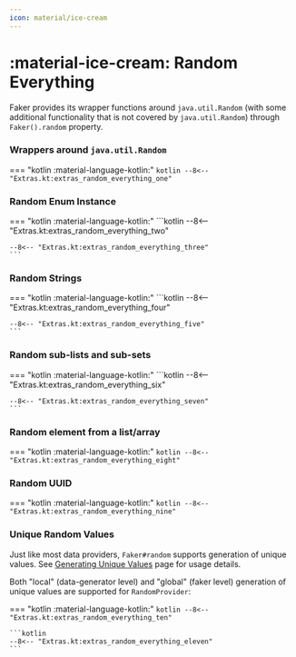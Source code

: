```yaml
---
icon: material/ice-cream
---
```


# :material-ice-cream: Random Everything

Faker provides its wrapper functions around `java.util.Random` (with some additional functionality that is not covered by `java.util.Random`) through `Faker().random` property.

### Wrappers around `java.util.Random`

=== "kotlin :material-language-kotlin:"
    ```kotlin
    --8<-- "Extras.kt:extras_random_everything_one"
    ```

### Random Enum Instance

=== "kotlin :material-language-kotlin:"
    ```kotlin
    --8<-- "Extras.kt:extras_random_everything_two"

    --8<-- "Extras.kt:extras_random_everything_three"
    ```

### Random Strings

=== "kotlin :material-language-kotlin:"
    ```kotlin
    --8<-- "Extras.kt:extras_random_everything_four"

    --8<-- "Extras.kt:extras_random_everything_five"
    ```

### Random sub-lists and sub-sets

=== "kotlin :material-language-kotlin:"
    ```kotlin
    --8<-- "Extras.kt:extras_random_everything_six"

    --8<-- "Extras.kt:extras_random_everything_seven"
    ```

### Random element from a list/array

=== "kotlin :material-language-kotlin:"
    ```kotlin
    --8<-- "Extras.kt:extras_random_everything_eight"
    ```

### Random UUID

=== "kotlin :material-language-kotlin:"
    ```kotlin
    --8<-- "Extras.kt:extras_random_everything_nine"
    ```

### Unique Random Values

Just like most data providers, `Faker#random` supports generation of unique values. See [Generating Unique Values](./unique-generator.md) page for usage details.

Both "local" (data-generator level) and "global" (faker level) generation of unique values are supported for `RandomProvider`:

=== "kotlin :material-language-kotlin:"
    ```kotlin
    --8<-- "Extras.kt:extras_random_everything_ten"
    ```

    ```kotlin
    --8<-- "Extras.kt:extras_random_everything_eleven"
    ```
